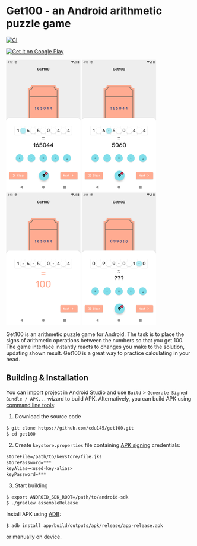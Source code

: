 # Get100 - an Android arithmetic puzzle game
[![CI](https://github.com/cdu145/get100/actions/workflows/ci.yml/badge.svg)](https://github.com/cdu145/get100/actions/workflows/ci.yml)

[<img alt='Get it on Google Play' src='https://play.google.com/intl/en_us/badges/images/generic/en_badge_web_generic.png' height='80px'/>](https://play.google.com/store/apps/details?id=cdu145.tickets)

<img src="./assets/gfx/screenshots/en-US/1.png" alt="1" width="200"> <img src="./assets/gfx/screenshots/en-US/2.png" alt="2" width="200"> <img src="./assets/gfx/screenshots/en-US/3.png" alt="3" width="200"> <img src="./assets/gfx/screenshots/en-US/4.png" alt="4" width="200">

Get100 is an arithmetic puzzle game for Android.
The task is to place the signs of arithmetic operations between the numbers so that you get 100.
The game interface instantly reacts to changes you make to the solution, updating shown result.
Get100 is a great way to practice calculating in your head.

## Building & Installation
You can [import](https://developer.android.com/studio/intro/migrate#import_a_gradle-based_intellij_project) project
in Android Studio and use `Build` > `Generate Signed Bundle / APK...` wizard to build APK.
Alternatively, you can build APK using [command line tools](https://developer.android.com/studio#downloads):
1. Download the source code
```shell
$ git clone https://github.com/cdu145/get100.git
$ cd get100
```

2. Create `keystore.properties` file containing [APK signing](https://developer.android.com/studio/publish/app-signing) credentials:
```
storeFile=/path/to/keystore/file.jks
storePassword=***
keyAlias=<used-key-alias>
keyPassword=***
```

3. Start building
```shell
$ export ANDROID_SDK_ROOT=/path/to/android-sdk
$ ./gradlew assembleRelease
```

Install APK using [ADB](https://developer.android.com/studio/command-line/adb):
```shell
$ adb install app/build/outputs/apk/release/app-release.apk
```
or manually on device.
